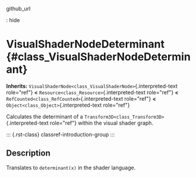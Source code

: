 github_url

:   hide

# VisualShaderNodeDeterminant {#class_VisualShaderNodeDeterminant}

**Inherits:**
`VisualShaderNode<class_VisualShaderNode>`{.interpreted-text role="ref"}
**\<** `Resource<class_Resource>`{.interpreted-text role="ref"} **\<**
`RefCounted<class_RefCounted>`{.interpreted-text role="ref"} **\<**
`Object<class_Object>`{.interpreted-text role="ref"}

Calculates the determinant of a
`Transform3D<class_Transform3D>`{.interpreted-text role="ref"} within
the visual shader graph.

::: {.rst-class}
classref-introduction-group
:::

## Description

Translates to `determinant(x)` in the shader language.
